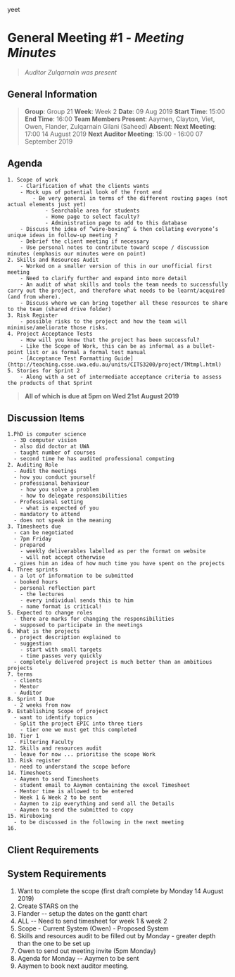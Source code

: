 yeet
# **General Meeting #1** - *Meeting Minutes*
> *Auditor Zulqarnain was present*

## General Information
> **Group**: Group 21
> **Week**: Week 2
> **Date**: 09 Aug 2019
> **Start Time**: 15:00
> **End Time**: 16:00
> **Team Members Present**: Aaymen, Clayton, Viet, Owen, Flander, Zulqarnain Gilani (Saheed)
> **Absent**:
> **Next Meeting**: 17:00 14 August 2019
> **Next Auditor Meeting**: 15:00 - 16:00 07 September 2019

## Agenda
    1. Scope of work
        - Clarification of what the clients wants
        - Mock ups of potential look of the front end
            - Be very general in terms of the different routing pages (not actual elements just yet)
                - Searchable area for students
                - Home page to select faculty?
                - Administration page to add to this database
        - Discuss the idea of “wire-boxing” & then collating everyone’s unique ideas in follow-up meeting ?
        - Debrief the client meeting if necessary
        - Use personal notes to contribute toward scope / discussion minutes (emphasis our minutes were on point)
    2. Skills and Resources Audit
        - Worked on a smaller version of this in our unofficial first meeting
        - Need to clarify further and expand into more detail
        - An audit of what skills and tools the team needs to successfully carry out the project, and therefore what needs to be learnt/acquired (and from where).
        - Discuss where we can bring together all these resources to share to the team (shared drive folder)
    3. Risk Register
        - possible risks to the project and how the team will minimise/ameliorate those risks.
    4. Project Acceptance Tests
        - How will you know that the project has been successful?
        - Like the Scope of Work, this can be as informal as a bullet-point list or as formal a formal test manual
        - [Acceptance Test Formatting Guide](http://teaching.csse.uwa.edu.au/units/CITS3200/project/TMtmpl.html)
    5. Stories for Sprint 2
        - Along with a set of intermediate acceptance criteria to assess the products of that Sprint

> **All of which is due at 5pm on Wed 21st August 2019**


## Discussion Items
    1.PhD is computer science
      - 3D computer vision
      - also did doctor at UWA
      - taught number of courses
      - second time he has audited professional computing
    2. Auditing Role
      - Audit the meetings
      - how you conduct yourself
      - professional behaviour
        - how you solve a problem
        - how to delegate responsibilities
      - Professional setting
        - what is expected of you
      - mandatory to attend
      - does not speak in the meaning
    3. Timesheets due
      - can be negotiated
      - 7pm Friday
      - prepared
        - weekly deliverables labelled as per the format on website
        - will not accept otherwise
      - gives him an idea of how much time you have spent on the projects
    4. Three sprints
      - a lot of information to be submitted
      - booked hours
      - personal reflection part
        - the lectures
        - every individual sends this to him
        - name format is critical!
    5. Expected to change roles
      - there are marks for changing the responsibilities
      - supposed to participate in the meetings
    6. What is the projects
      - project description explained to
      - suggestion
        - start with small targets
        - time passes very quickly
      - completely delivered project is much better than an ambitious projects
    7. terms  
      - clients
      - Mentor
      - Auditor
    8. Sprint 1 Due
      - 2 weeks from now
    9. Establishing Scope of project
      - want to identify topics
      - Split the project EPIC into three tiers
        - tier one we must get this completed
    10. Tier 1
      - Filtering Faculty
    12. Skills and resources audit
      - leave for now ... prioritise the scope Work
    13. Risk register
      - need to understand the scope before
    14. Timesheets
      - Aaymen to send Timesheets
      - student email to Aaymen containing the excel Timesheet
      - Mentor time is allowed to be entered
      - Week 1 & Week 2 to be sent
      - Aaymen to zip everything and send all the Details
      - Aaymen to send the submitted to copy
    15. Wireboxing
      - to be discussed in the following in the next meeting
    16.


## Client Requirements


## System Requirements
  1. Want to complete the scope (first draft complete by Monday 14 August 2019)
  2. Create STARS on the
  3. Flander -- setup the dates on the gantt chart
  4. ALL -- Need to send timesheet for week 1 & week 2
  5. Scope
    - Current System (Owen)
    - Proposed System
  6. Skills and resources audit to be filled out by Monday
    - greater depth than the one to be set up
  7. Owen to send out meeting invite (5pm Monday)
  8. Agenda for Monday -- Aaymen to be sent
  9. Aaymen to book next auditor meeting.
